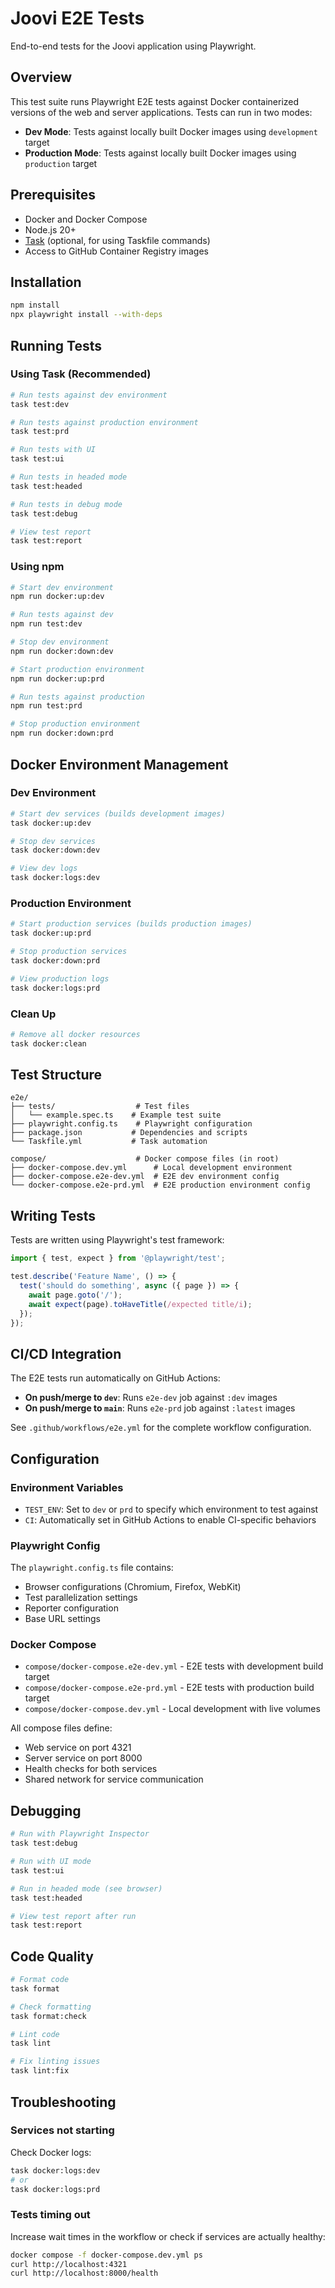 # Joovi E2E Tests

End-to-end tests for the Joovi application using Playwright.

## Overview

This test suite runs Playwright E2E tests against Docker containerized versions of the web and server applications. Tests can run in two modes:

- **Dev Mode**: Tests against locally built Docker images using `development` target
- **Production Mode**: Tests against locally built Docker images using `production` target

## Prerequisites

- Docker and Docker Compose
- Node.js 20+
- [Task](https://taskfile.dev) (optional, for using Taskfile commands)
- Access to GitHub Container Registry images

## Installation

```bash
npm install
npx playwright install --with-deps
```

## Running Tests

### Using Task (Recommended)

```bash
# Run tests against dev environment
task test:dev

# Run tests against production environment
task test:prd

# Run tests with UI
task test:ui

# Run tests in headed mode
task test:headed

# Run tests in debug mode
task test:debug

# View test report
task test:report
```

### Using npm

```bash
# Start dev environment
npm run docker:up:dev

# Run tests against dev
npm run test:dev

# Stop dev environment
npm run docker:down:dev

# Start production environment
npm run docker:up:prd

# Run tests against production
npm run test:prd

# Stop production environment
npm run docker:down:prd
```

## Docker Environment Management

### Dev Environment

```bash
# Start dev services (builds development images)
task docker:up:dev

# Stop dev services
task docker:down:dev

# View dev logs
task docker:logs:dev
```

### Production Environment

```bash
# Start production services (builds production images)
task docker:up:prd

# Stop production services
task docker:down:prd

# View production logs
task docker:logs:prd
```

### Clean Up

```bash
# Remove all docker resources
task docker:clean
```

## Test Structure

```
e2e/
├── tests/                  # Test files
│   └── example.spec.ts    # Example test suite
├── playwright.config.ts    # Playwright configuration
├── package.json           # Dependencies and scripts
└── Taskfile.yml           # Task automation

compose/                    # Docker compose files (in root)
├── docker-compose.dev.yml      # Local development environment
├── docker-compose.e2e-dev.yml  # E2E dev environment config
└── docker-compose.e2e-prd.yml  # E2E production environment config
```

## Writing Tests

Tests are written using Playwright's test framework:

```typescript
import { test, expect } from '@playwright/test';

test.describe('Feature Name', () => {
  test('should do something', async ({ page }) => {
    await page.goto('/');
    await expect(page).toHaveTitle(/expected title/i);
  });
});
```

## CI/CD Integration

The E2E tests run automatically on GitHub Actions:

- **On push/merge to `dev`**: Runs `e2e-dev` job against `:dev` images
- **On push/merge to `main`**: Runs `e2e-prd` job against `:latest` images

See `.github/workflows/e2e.yml` for the complete workflow configuration.

## Configuration

### Environment Variables

- `TEST_ENV`: Set to `dev` or `prd` to specify which environment to test against
- `CI`: Automatically set in GitHub Actions to enable CI-specific behaviors

### Playwright Config

The `playwright.config.ts` file contains:
- Browser configurations (Chromium, Firefox, WebKit)
- Test parallelization settings
- Reporter configuration
- Base URL settings

### Docker Compose

- `compose/docker-compose.e2e-dev.yml` - E2E tests with development build target
- `compose/docker-compose.e2e-prd.yml` - E2E tests with production build target
- `compose/docker-compose.dev.yml` - Local development with live volumes

All compose files define:
- Web service on port 4321
- Server service on port 8000
- Health checks for both services
- Shared network for service communication

## Debugging

```bash
# Run with Playwright Inspector
task test:debug

# Run with UI mode
task test:ui

# Run in headed mode (see browser)
task test:headed

# View test report after run
task test:report
```

## Code Quality

```bash
# Format code
task format

# Check formatting
task format:check

# Lint code
task lint

# Fix linting issues
task lint:fix
```

## Troubleshooting

### Services not starting

Check Docker logs:
```bash
task docker:logs:dev
# or
task docker:logs:prd
```

### Tests timing out

Increase wait times in the workflow or check if services are actually healthy:
```bash
docker compose -f docker-compose.dev.yml ps
curl http://localhost:4321
curl http://localhost:8000/health
```
